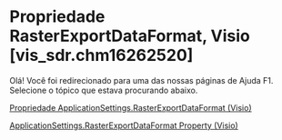 
# Propriedade RasterExportDataFormat, Visio [vis_sdr.chm16262520]

Olá! Você foi redirecionado para uma das nossas páginas de Ajuda F1. Selecione o tópico que estava procurando abaixo.

[Propriedade ApplicationSettings.RasterExportDataFormat (Visio)](http://msdn.microsoft.com/library/e07c3f2e-469e-33bc-cd6d-0261cf7ec267%28Office.15%29.aspx)

[ApplicationSettings.RasterExportDataFormat Property (Visio)](http://msdn.microsoft.com/library/d30c29f0-b4d9-b8f1-3950-c0a1fa626f02.aspx)

